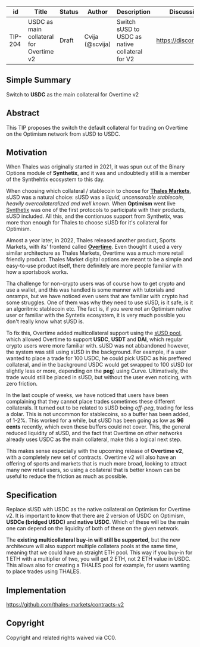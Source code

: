 | id | Title | Status | Author | Description | Discussions to | Created |
| ----------- | ----------- | ----------- | ----------- | ----------- | ----------- | ----------- |
| TIP-204 | USDC as main collateral for Overtime v2 | Draft | Cvija (@scvija) | Switch sUSD to USDC as native collateral for V2 | https://discord.gg/thales | 2024-05-20


## Simple Summary

Switch to **USDC** as the main collateral for Overtime v2

## Abstract

This TIP proposes the switch the default collateral for trading on Overtime on the Optimism network from sUSD to USDC.
  


## Motivation
 

When Thales was originally started in 2021, it was spun out of the Binary Options module of **Synthetix**, and it was and undoubtedly still is a member of the Synthehtix ecosystem to this day.

When choosing which collateral / stablecoin to choose for **[Thales Markets](https://thalesmarket.io/)**, sUSD was a natural choice: sUSD was a *liquid, uncensorable stablecoin, heavily overcollateralized and well known*. When **Optimism** went live [Synthetix](https://synthetix.io/) was one of the first protocols to participate with their products, sUSD included. All this, and the contionuos support from Synthetix, was more than enough for Thales to choose sUSD for it's collateral for Optimism.

Almost a year later, in 2022, Thales released another product, Sports Markets, with its' frontend called **[Overtime](https://overtimemarkets.xyz/)**. Even thought it used a very similar architecture as Thales Markets, Overtime was a much more retail friendly product. Thales Market digital options are meant to be a simple and easy-to-use product itself, there definitely are more people familiar with how a sportsbook works.

Tha challenge for non-crypto users was of course how to get crypto and use a wallet, and this was handled is some manner with tutorials and onramps, but we have noticed even users that are familiar with crypto had some struggles. One of them was why they need to use sUSD, is it safe, is it an algoritmic stablecoin etc. The fact is, if you were not an Optimism native user or familiar with the Syntetix ecosystem, it is very much possible you don't really know what sUSD is.

To fix this, Overtime added multicollateral support using the [sUSD pool](https://classic.curve.fi/susdv2), which allowed Overtime to support **USDC**, **USDT** and **DAI**, which regular crypto users were more familiar with. sUSD was not abbandoned however, the system was still using sUSD in the background. For example, if a user wanted to place a trade for 100 USDC, he could pick USDC as his preffered collateral, and in the background USDC would get swapped to 100 sUSD (or slightly less or more, depending on the **peg**) using Curve. Ultimatively, the trade would still be placed in sUSD, but without the user even noticing, with zero friction. 

In the last couple of weeks, we have noticed that users have been complaining that they cannot place trades sometimes these different collaterals. It turned out to be related to sUSD being *off-peg*, trading for less a dolar. This is not uncommon for stablecoins, so a buffer has been added, of 1-2%. This worked for a while, but sUSD has been going as low as **96 cents** recently, which even these buffers could not cover. This, the general reduced liquidity of sUSD, and the fact that Overtime on other networks already uses USDC as the main collateral, make this a logical next step.

This makes sense especially with the upcoming release of **Overtime v2**, with a completely new set of contracts. Overtime v2 will also have an offering of sports and markets that is much more broad, looking to attract many new retail users, so using a collateral that is better known can be useful to reduce the friction as much as possible.



## Specification 

Replace sUSD with USDC as the native collateral on Optimism for Overtime v2.
It is important to know that there are 2 version of USDC on Optimism, **USDCe (bridged USDC)** and **native USDC**.
Which of these will be the main one can depend on the liquidity of both of these on the given network.

The **existing multicollateral buy-in will still be supported**, but the new architecure will also support multiple collatera pools at the same time, meaning that we could have an straight ETH pool. This way if you buy-in for 1 ETH with a multiplier of two, you will get 2 ETH, not 2 ETH value in USDC.
This allows also for creating a THALES pool for example, for users wanting to place trades using THALES.

## Implementation

https://github.com/thales-markets/contracts-v2

## Copyright
 
Copyright and related rights waived via CC0.
